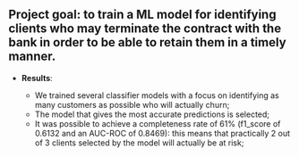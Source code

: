 ## Project goal: to train a ML model for identifying clients who may terminate the contract with the bank in order to be able to retain them in a timely manner.

- **Results**:

  - We trained several classifier models with a focus on identifying as many customers as possible who will actually churn;
  - The model that gives the most accurate predictions is selected;
  - It was possible to achieve a completeness rate of 61% (f1_score of 0.6132 and an AUC-ROC of 0.8469): this means that practically 2 out of 3 clients selected by the model will actually be at risk;

